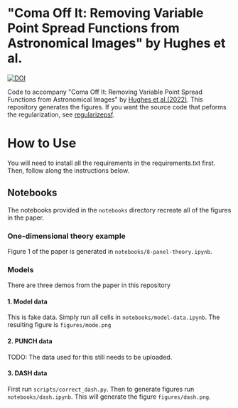 # "Coma Off It: Removing Variable Point Spread Functions from Astronomical Images" by Hughes et al.
[![DOI](https://zenodo.org/badge/573548130.svg)](https://zenodo.org/badge/latestdoi/573548130)

Code to accompany "Coma Off It: Removing Variable Point Spread Functions from Astronomical Images" by [Hughes et al.(2022)](https://arxiv.org/abs/2212.02594). This repository generates the figures. If you want the source code that peforms the regularization, see [regularizepsf](https://github.com/punch-mission/regularizepsf). 

# How to Use
You will need to install all the requirements in the requirements.txt first. Then, follow along the instructions below. 

## Notebooks
The notebooks provided in the `notebooks` directory recreate all of the figures in the paper. 

### One-dimensional theory example
Figure 1 of the paper is generated in `notebooks/8-panel-theory.ipynb`. 

### Models

There are three demos from the paper in this repository
#### 1. Model data
This is fake data. Simply run all cells in `notebooks/model-data.ipynb`. 
The resulting figure is `figures/mode.png`

#### 2. PUNCH data
TODO: The data used for this still needs to be uploaded. 

#### 3. DASH data
First run `scripts/correct_dash.py`. Then to generate figures run `notebooks/dash.ipynb`. 
This will generate the figure `figures/dash.png`.
